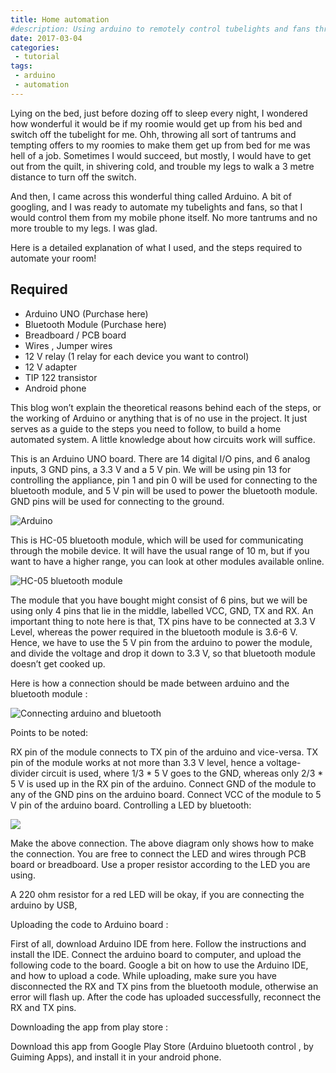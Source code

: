 ```yaml
---
title: Home automation
#description: Using arduino to remotely control tubelights and fans through a smartphone.
date: 2017-03-04
categories:
 - tutorial
tags:
 - arduino
 - automation
---
```




Lying on the bed, just before dozing off to sleep every night, I wondered how wonderful it would be if my roomie would get up from his bed and switch off the tubelight for me. Ohh, throwing all sort of tantrums and tempting offers to my roomies to make them get up from bed for me was hell of a job. Sometimes I would succeed, but mostly, I would have to get out from the quilt, in shivering cold, and trouble my legs to walk a 3 metre distance to turn off the switch.

And then, I came across this wonderful thing called Arduino. A bit of googling, and I was ready to automate my tubelights and fans, so that I would control them from my mobile phone itself. No more tantrums and no more trouble to my legs. I was glad.

<!-- more -->
Here is a detailed explanation of what I used, and the steps required to automate your room!

## Required

* Arduino UNO  (Purchase here)
* Bluetooth Module (Purchase here)
* Breadboard / PCB board
* Wires , Jumper wires
* 12 V relay (1 relay for each device you want to control)
* 12 V adapter
* TIP 122 transistor
* Android phone

This blog won’t explain the theoretical reasons behind each of the steps, or the working of Arduino or anything that is of no use in the project. It just serves as a guide to the steps you need to follow, to build a home automated system. A little knowledge about how circuits work will suffice.

This is an Arduino UNO board. There are 14 digital I/O pins, and 6 analog inputs, 3 GND pins, a 3.3 V and a 5 V pin. We will be using pin 13 for controlling the appliance, pin 1 and pin 0 will be used for connecting to the bluetooth module, and 5 V pin will be used to power the bluetooth module. GND pins will be used for connecting to the ground.

![Arduino](https://github.com/nitinkgp23/nitinkgp23.github.io/blob/master/assets/images/posts/home-automation/48912-arduinouno_r3_front.jpg)

This is HC-05 bluetooth module, which will be used for communicating through the mobile device. It will have the usual range of 10 m, but if you want to have a higher range, you can look at other modules available online.

![HC-05 bluetooth module](https://github.com/nitinkgp23/nitinkgp23.github.io/blob/master/assets/images/posts/home-automation/134883010_14170929051_large1.jpg)

The module that you have bought might consist of 6 pins, but we will be using only 4 pins that lie in the middle, labelled VCC, GND, TX and RX. An important thing to note here is that, TX pins have to be connected at 3.3 V Level, whereas the power required in the bluetooth module is 3.6-6 V. Hence, we have to use the 5 V pin from the arduino to power the module, and divide the voltage and drop it down to 3.3 V, so that bluetooth module doesn’t get cooked up.

Here is how a connection should be made between arduino and the bluetooth module :

![Connecting arduino and bluetooth](https://github.com/nitinkgp23/nitinkgp23.github.io/blob/master/assets/images/posts/home-automation/134883010_14170929051_large1.jpg)

Points to be noted:

RX pin of the module connects to TX pin of the arduino and vice-versa.
TX pin of the module works at not more than 3.3 V level, hence a voltage-divider circuit is used, where 1/3 * 5 V goes to the GND, whereas only 2/3 * 5 V is used up in the RX pin of the arduino.
Connect GND of the module to any of the GND pins on the arduino board.
Connect VCC of the module to 5 V pin of the arduino board.
Controlling a LED by bluetooth:

![](https://github.com/nitinkgp23/nitinkgp23.github.io/blob/master/assets/images/posts/home-automation/screenshot-from-2017-01-17-17-09-55.jpg)

Make the above connection. The above diagram only shows how to make the connection. You are free to connect the LED and wires through PCB board or breadboard. Use a proper resistor according to the LED you are using.

A 220 ohm resistor for a red LED will be okay, if you are connecting the arduino by USB,

Uploading the code to Arduino board :

First of all, download Arduino IDE from here. Follow the instructions and install the IDE. Connect the arduino board to computer, and upload the following code to the board. Google a bit on how to use the Arduino IDE, and how to upload a code. While uploading, make sure you have disconnected the RX and TX pins from the bluetooth module, otherwise an error will flash up. After the code has uploaded successfully, reconnect the RX and TX pins.

Downloading the app from play store :

Download this app from Google Play Store (Arduino bluetooth control , by Guiming Apps), and install it in your android phone.
